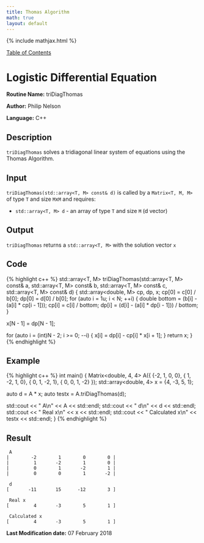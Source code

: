 ```yaml
---
title: Thomas Algorithm
math: true
layout: default
---
```


{% include mathjax.html %}

<a href="https://philipnelson5.github.io/MATH5620/SoftwareManual"> Table of Contents </a>
# Logistic Differential Equation

**Routine Name:** triDiagThomas

**Author:** Philip Nelson

**Language:** C++

## Description

`triDiagThomas` solves a tridiagonal linear system of equations using the Thomas Algorithm.

## Input

`triDiagThomas(std::array<T, M> const& d)` is called by a `Matrix<T, M, M>` of type `T` and size `M`x`M` and requires:


* `std::array<T, M> d` - an array of type `T` and size `M` (d vector)

## Output

`triDiagThomas` returns a `std::array<T, M>` with the solution vector `x`

## Code
{% highlight c++ %}
std::array<T, M> triDiagThomas(std::array<T, M> const& a,
                               std::array<T, M> const& b,
                               std::array<T, M> const& c,
                               std::array<T, M> const& d)
{
  std::array<double, M> cp, dp, x;
  cp[0] = c[0] / b[0];
  dp[0] = d[0] / b[0];
  for (auto i = 1u; i < N; ++i)
  {
    double bottom = (b[i] - (a[i] * cp[i - 1]));
    cp[i] = c[i] / bottom;
    dp[i] = (d[i] - (a[i] * dp[i - 1])) / bottom;
  }

  x[N - 1] = dp[N - 1];

  for (auto i = (int)N - 2; i >= 0; --i)
  {
    x[i] = dp[i] - cp[i] * x[i + 1];
  }
  return x;
}
{% endhighlight %}

## Example
{% highlight c++ %}
int main()
{
  Matrix<double, 4, 4> A({
                         {-2,  1,  0,  0},
                         { 1, -2,  1,  0},
                         { 0,  1, -2,  1},
                         { 0,  0,  1, -2}
    });
  std::array<double, 4> x = {4, -3, 5, 1};

  auto d = A * x;
  auto testx = A.triDiagThomas(d);

  std::cout << " A\n" << A << std::endl;
  std::cout << " d\n" << d << std::endl;
  std::cout << " Real x\n" << x << std::endl;
  std::cout << " Calculated x\n" << testx << std::endl;
}
{% endhighlight %}

## Result
```
 A
|        -2        1        0        0 |
|         1       -2        1        0 |
|         0        1       -2        1 |
|         0        0        1       -2 |

 d
[       -11       15      -12        3 ]

 Real x
[         4       -3        5        1 ]

 Calculated x
[         4       -3        5        1 ]

```

**Last Modification date:** 07 February 2018
